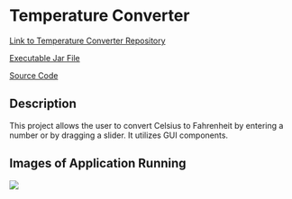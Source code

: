 # Temperature Converter

[Link to Temperature Converter Repository](https://github.com/aaWang27/TempConverter)

[Executable Jar File](https://github.com/aaWang27/Programming-2-Portfolio/raw/gh-pages/TempConverter/tempConverter.jar)

[Source Code](https://github.com/aaWang27/aaWang27.github.io/raw/gh-pages/TempConverter/src/TempConverterCode.zip)

## Description

This project allows the user to convert Celsius to Fahrenheit by entering a number or by dragging a slider. It utilizes GUI components.

## Images of Application Running

![](https://github.com/aaWang27/Programming-2-Portfolio/blob/b3a993b6217a573d420cb93e45f653bad2686d70/TempConverter/tempConverterRunning.PNG?raw=true)
